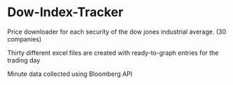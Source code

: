 # Dow-Index-Tracker
Price downloader for each security of the dow jones industrial average. (30 companies)

Thirty different excel files are created with ready-to-graph entries for the trading day

Minute data collected using Bloomberg API
